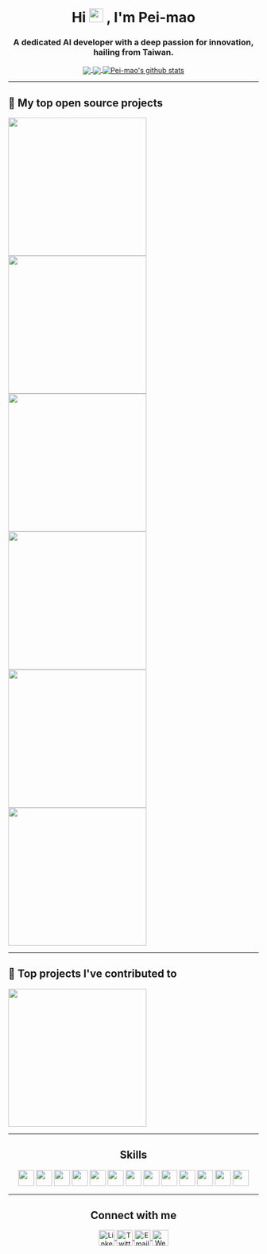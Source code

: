 <h1 align="center">
  Hi
  <img src="https://media.giphy.com/media/hvRJCLFzcasrR4ia7z/giphy.gif" width="28">
  , I'm Pei-mao
</h1>
<h3 align="center">A dedicated AI developer with a deep passion for innovation, hailing from Taiwan.</h3>

<p align="center">
  <a href="https://github.com/anuraghazra/github-readme-stats">
    <img align="center" src="https://github-readme-stats.vercel.app/api?username=Pei-mao&count_private=true&show_icons=true&theme=radical&rank_icon=github" />
  </a>
  <a href="https://github.com/anuraghazra/convoychat">
    <img align="center" src="https://github-readme-stats.vercel.app/api/top-langs/?username=Pei-mao&langs_count=8&theme=radical&count_private=true&layout=compact&hide=javascript,html,css,CoffeeScript&card_width=250" />
  </a>
  <a href="https://github.com/vn7n24fzkq/github-profile-summary-cards"><img align="center" src="http://github-profile-summary-cards.vercel.app/api/cards/profile-details?username=Pei-mao&theme=tokyonight" alt="Pei-mao's github stats" /></a>
</p>

---
## 📘 My top open source projects

<!-- Repo info cards - https://github.com/anuraghazra/github-readme-stats -->
<!-- Small repo cards (fork) - https://github.com/DenverCoder1/github-readme-stats -->
<p align="left">
  <a href="https://github.com/Depth-Semantic-Aware-Image-Generation/Depth-and-Semantic-Aware-Image-Generation"><img width="278" src="https://github-readme-stats.zohan.tech/api/pin/?username=Depth-Semantic-Aware-Image-Generation&repo=Depth-and-Semantic-Aware-Image-Generation&theme=prussian&hide_border=true"></a>
  <a href="https://github.com/Depth-Semantic-Aware-Image-Generation/Kaggle_Happywhale-Whale-and-Dolphin-Identification"><img width="278" src="https://github-readme-stats.zohan.tech/api/pin/?username=Depth-Semantic-Aware-Image-Generation&repo=Kaggle_Happywhale-Whale-and-Dolphin-Identification&theme=prussian&hide_border=true"></a>
  <a href="https://github.com/Depth-Semantic-Aware-Image-Generation/TBrain_China-Steel-AI-Challenge"><img width="278" src="https://github-readme-stats.zohan.tech/api/pin/?username=Depth-Semantic-Aware-Image-Generation&repo=TBrain_China-Steel-AI-Challenge&theme=prussian&hide_border=true"></a>
  <a href="https://github.com/Depth-Semantic-Aware-Image-Generation/TBrain_Orchid-Classification-Competition"><img width="278" src="https://github-readme-stats.zohan.tech/api/pin/?username=Depth-Semantic-Aware-Image-Generation&repo=TBrain_Orchid-Classification-Competition&theme=prussian&hide_border=true"></a>
  <a href="https://github.com/Pei-mao/RAG-product-recommendation"><img width="278" src="https://github-readme-stats.zohan.tech/api/pin/?username=Pei-mao&repo=RAG-product-recommendation&theme=prussian&hide_border=true"></a>
  <a href="https://github.com/Pei-mao/Cuda-ErodeAndDilate"><img width="278" src="https://github-readme-stats.zohan.tech/api/pin/?username=Pei-mao&repo=Cuda-ErodeAndDilate&theme=prussian&hide_border=true"></a>
</p>

---
## 📕 Top projects I've contributed to

<!-- Small repo cards https://github.com/DenverCoder1/github-readme-stats (fork of anuraghazra/github-readme-stats) -->
<p align="left">
  <a href="https://github.com/htylab/tigerbx"><img width="278" src="https://github-readme-stats.zohan.tech/api/pin/?username=htylab&repo=tigerbx&theme=prussian&hide_border=true"></a>
</p>

---
<h2 align="center">Skills</h2>
<p align="center">
  <code><img height="32" src="https://cdn.jsdelivr.net/npm/simple-icons@v5/icons/python.svg"></code>
  <code><img height="32" src="https://cdn.jsdelivr.net/npm/simple-icons@v5/icons/pytorch.svg"></code>
  <code><img height="32" src="https://cdn.jsdelivr.net/npm/simple-icons@v5/icons/tensorflow.svg"></code>
  <code><img height="32" src="https://cdn.jsdelivr.net/npm/simple-icons@v5/icons/c.svg"></code>
  <code><img height="32" src="https://cdn.jsdelivr.net/npm/simple-icons@v5/icons/cplusplus.svg"></code>
  <code><img height="32" src="https://cdn.jsdelivr.net/npm/simple-icons@v5/icons/mysql.svg"></code>
  <code><img height="32" src="https://cdn.jsdelivr.net/npm/simple-icons@v5/icons/postgresql.svg"></code>
  <code><img height="32" src="https://cdn.jsdelivr.net/npm/simple-icons@v5/icons/github.svg"></code>
  <code><img height="32" src="https://cdn.jsdelivr.net/npm/simple-icons@v5/icons/git.svg"></code>
  <code><img height="32" src="https://cdn.jsdelivr.net/npm/simple-icons@v5/icons/docker.svg"></code>
  <code><img height="32" src="https://cdn.jsdelivr.net/npm/simple-icons@v5/icons/linux.svg"></code>
  <code><img height="32" src="https://cdn.jsdelivr.net/npm/simple-icons@v5/icons/macos.svg"></code>
  <code><img height="32" src="https://cdn.jsdelivr.net/npm/simple-icons@v5/icons/googlecolab.svg"></code>
</p>

---
<h2 align="center">Connect with me</h2>
<p align="center">
  <a href="https://www.linkedin.com/in/your-linkedin-profile" target="blank">
    <img align="center" src="https://cdn.jsdelivr.net/npm/simple-icons@v5/icons/linkedin.svg" alt="LinkedIn" height="32" />
  </a>
  <a href="https://www.instagram.com/peimao_sun" target="blank">
    <img align="center" src="https://cdn.jsdelivr.net/npm/simple-icons@v5/icons/instagram.svg" alt="Twitter" height="32" />
  </a>
  <a href="mailto:jacky_51@kimo.com">
    <img align="center" src="https://cdn.jsdelivr.net/npm/simple-icons@v5/icons/gmail.svg" alt="Email" height="32" />
  </a>
  <a href="https://www.your-website.com" target="blank">
    <img align="center" src="https://cdn.jsdelivr.net/npm/simple-icons@v5/icons/internetexplorer.svg" alt="Website" height="32" />
  </a>
</p>
